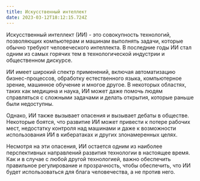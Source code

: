 ```yaml
---
title: Искусственный интеллект
date: 2023-03-12T18:12:15.724Z
---
```

<!--StartFragment-->

Искусственный интеллект (ИИ) - это совокупность технологий, позволяющих компьютерам и машинам выполнять задачи, которые обычно требуют человеческого интеллекта. В последние годы ИИ стал одним из самых горячих тем в технологической индустрии и общественном дискурсе.

ИИ имеет широкий спектр применений, включая автоматизацию бизнес-процессов, обработку естественного языка, компьютерное зрение, машинное обучение и многое другое. В некоторых областях, таких как медицина и наука, ИИ может даже помочь людям справляться с сложными задачами и делать открытия, которые раньше были недоступны.

Однако, ИИ также вызывает опасения и вызывает дебаты в обществе. Некоторые боятся, что развитие ИИ может привести к потере рабочих мест, недостатку контроля над машинами и даже к возможности использования ИИ в кибератаках и других злонамеренных целях.

Несмотря на эти опасения, ИИ остается одним из наиболее перспективных направлений развития технологии в настоящее время. Как и в случае с любой другой технологией, важно обеспечить правильное регулирование и прозрачность, чтобы обеспечить, что ИИ будет использоваться для блага человечества, а не против него.

<!--EndFragment-->